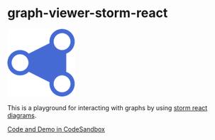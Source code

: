 # graph-viewer-storm-react

![graph-viewer](logo-small.png)

This is a playground for interacting with graphs by using [storm react diagrams](https://github.com/projectstorm/react-diagrams).

[Code and Demo in CodeSandbox](https://codesandbox.io/s/github/xndlnk/graph-viewer-storm-react)
